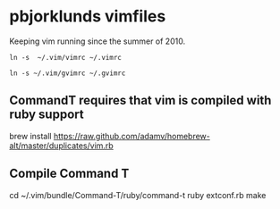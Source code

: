 pbjorklunds vimfiles
====================
Keeping vim running since the summer of 2010.

    ln -s  ~/.vim/vimrc ~/.vimrc

    ln -s ~/.vim/gvimrc ~/.gvimrc

CommandT requires that vim is compiled with ruby support
--------------------------------------------------------
brew install https://raw.github.com/adamv/homebrew-alt/master/duplicates/vim.rb

Compile Command T
-----------------
cd ~/.vim/bundle/Command-T/ruby/command-t
ruby extconf.rb
make
